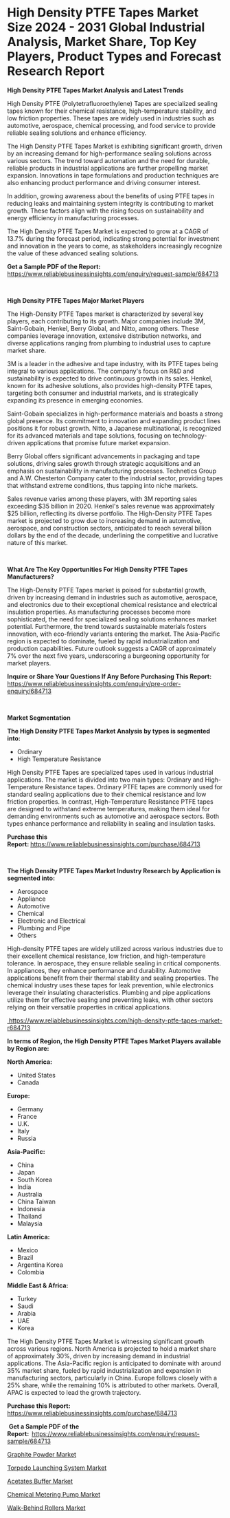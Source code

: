 <p><h1>High Density PTFE Tapes Market Size 2024 - 2031 Global Industrial Analysis, Market Share, Top Key Players, Product Types and Forecast Research Report</h1></p><p><strong>High Density PTFE Tapes Market Analysis and Latest Trends</strong></p>
<p><p>High Density PTFE (Polytetrafluoroethylene) Tapes are specialized sealing tapes known for their chemical resistance, high-temperature stability, and low friction properties. These tapes are widely used in industries such as automotive, aerospace, chemical processing, and food service to provide reliable sealing solutions and enhance efficiency.</p><p>The High Density PTFE Tapes Market is exhibiting significant growth, driven by an increasing demand for high-performance sealing solutions across various sectors. The trend toward automation and the need for durable, reliable products in industrial applications are further propelling market expansion. Innovations in tape formulations and production techniques are also enhancing product performance and driving consumer interest.</p><p>In addition, growing awareness about the benefits of using PTFE tapes in reducing leaks and maintaining system integrity is contributing to market growth. These factors align with the rising focus on sustainability and energy efficiency in manufacturing processes. </p><p>The High Density PTFE Tapes Market is expected to grow at a CAGR of 13.7% during the forecast period, indicating strong potential for investment and innovation in the years to come, as stakeholders increasingly recognize the value of these advanced sealing solutions.</p></p>
<p><strong>Get a Sample PDF of the Report:&nbsp;</strong> <a href="https://www.reliablebusinessinsights.com/enquiry/request-sample/684713?utm_campaign=75&utm_medium=2&utm_source=Github&utm_content=ia&utm_term=30102024&utm_id=high-density-ptfe-tapes">https://www.reliablebusinessinsights.com/enquiry/request-sample/684713</a></p>
<p>&nbsp;</p>
<p><strong>High Density PTFE Tapes Major Market Players</strong></p>
<p><p>The High-Density PTFE Tapes market is characterized by several key players, each contributing to its growth. Major companies include 3M, Saint-Gobain, Henkel, Berry Global, and Nitto, among others. These companies leverage innovation, extensive distribution networks, and diverse applications ranging from plumbing to industrial uses to capture market share.</p><p>3M is a leader in the adhesive and tape industry, with its PTFE tapes being integral to various applications. The company's focus on R&D and sustainability is expected to drive continuous growth in its sales. Henkel, known for its adhesive solutions, also provides high-density PTFE tapes, targeting both consumer and industrial markets, and is strategically expanding its presence in emerging economies.</p><p>Saint-Gobain specializes in high-performance materials and boasts a strong global presence. Its commitment to innovation and expanding product lines positions it for robust growth. Nitto, a Japanese multinational, is recognized for its advanced materials and tape solutions, focusing on technology-driven applications that promise future market expansion.</p><p>Berry Global offers significant advancements in packaging and tape solutions, driving sales growth through strategic acquisitions and an emphasis on sustainability in manufacturing processes. Technetics Group and A.W. Chesterton Company cater to the industrial sector, providing tapes that withstand extreme conditions, thus tapping into niche markets.</p><p>Sales revenue varies among these players, with 3M reporting sales exceeding $35 billion in 2020. Henkel's sales revenue was approximately $25 billion, reflecting its diverse portfolio. The High-Density PTFE Tapes market is projected to grow due to increasing demand in automotive, aerospace, and construction sectors, anticipated to reach several billion dollars by the end of the decade, underlining the competitive and lucrative nature of this market.</p></p>
<p>&nbsp;</p>
<p><strong>What Are The Key Opportunities For High Density PTFE Tapes Manufacturers?</strong></p>
<p><p>The High-Density PTFE Tapes market is poised for substantial growth, driven by increasing demand in industries such as automotive, aerospace, and electronics due to their exceptional chemical resistance and electrical insulation properties. As manufacturing processes become more sophisticated, the need for specialized sealing solutions enhances market potential. Furthermore, the trend towards sustainable materials fosters innovation, with eco-friendly variants entering the market. The Asia-Pacific region is expected to dominate, fueled by rapid industrialization and production capabilities. Future outlook suggests a CAGR of approximately 7% over the next five years, underscoring a burgeoning opportunity for market players.</p></p>
<p><strong>Inquire or Share Your Questions If Any Before Purchasing This Report:</strong> <a href="https://www.reliablebusinessinsights.com/enquiry/pre-order-enquiry/684713?utm_campaign=75&utm_medium=2&utm_source=Github&utm_content=ia&utm_term=30102024&utm_id=high-density-ptfe-tapes">https://www.reliablebusinessinsights.com/enquiry/pre-order-enquiry/684713</a></p>
<p>&nbsp;</p>
<p><strong>Market Segmentation</strong></p>
<p><strong>The High Density PTFE Tapes Market Analysis by types is segmented into:</strong></p>
<p><ul><li>Ordinary</li><li>High Temperature Resistance</li></ul></p>
<p><p>High Density PTFE Tapes are specialized tapes used in various industrial applications. The market is divided into two main types: Ordinary and High-Temperature Resistance tapes. Ordinary PTFE tapes are commonly used for standard sealing applications due to their chemical resistance and low friction properties. In contrast, High-Temperature Resistance PTFE tapes are designed to withstand extreme temperatures, making them ideal for demanding environments such as automotive and aerospace sectors. Both types enhance performance and reliability in sealing and insulation tasks.</p></p>
<p><strong>Purchase this Report:&nbsp;</strong><a href="https://www.reliablebusinessinsights.com/purchase/684713?utm_campaign=75&utm_medium=2&utm_source=Github&utm_content=ia&utm_term=30102024&utm_id=high-density-ptfe-tapes">https://www.reliablebusinessinsights.com/purchase/684713</a></p>
<p>&nbsp;</p>
<p><strong>The High Density PTFE Tapes Market Industry Research by Application is segmented into:</strong></p>
<p><ul><li>Aerospace</li><li>Appliance</li><li>Automotive</li><li>Chemical</li><li>Electronic and Electrical</li><li>Plumbing and Pipe</li><li>Others</li></ul></p>
<p><p>High-density PTFE tapes are widely utilized across various industries due to their excellent chemical resistance, low friction, and high-temperature tolerance. In aerospace, they ensure reliable sealing in critical components. In appliances, they enhance performance and durability. Automotive applications benefit from their thermal stability and sealing properties. The chemical industry uses these tapes for leak prevention, while electronics leverage their insulating characteristics. Plumbing and pipe applications utilize them for effective sealing and preventing leaks, with other sectors relying on their versatile properties in critical applications.</p></p>
<p><a href="https://www.reliablebusinessinsights.com/high-density-ptfe-tapes-market-r684713?utm_campaign=75&utm_medium=2&utm_source=Github&utm_content=ia&utm_term=30102024&utm_id=high-density-ptfe-tapes">&nbsp;https://www.reliablebusinessinsights.com/high-density-ptfe-tapes-market-r684713</a></p>
<p><strong>In terms of Region, the High Density PTFE Tapes Market Players available by Region are:</strong></p>
<p>
    <p> <strong> North America: </strong>
        <ul>
            <li>United States</li>
            <li>Canada</li>
        </ul>
        </p> 
    <p> <strong> Europe: </strong>
        <ul>
            <li>Germany</li>
            <li>France</li>
            <li>U.K.</li>
            <li>Italy</li>
            <li>Russia</li>
        </ul>
        </p> 
    <p> <strong> Asia-Pacific: </strong>
        <ul>
            <li>China</li>
            <li>Japan</li>
            <li>South Korea</li>
            <li>India</li>
            <li>Australia</li>
            <li>China Taiwan</li>
            <li>Indonesia</li>
            <li>Thailand</li>
            <li>Malaysia</li>
        </ul>
        </p> 
    <p> <strong> Latin America: </strong>
        <ul>
            <li>Mexico</li>
            <li>Brazil</li>
            <li>Argentina Korea</li>
            <li>Colombia</li>
        </ul>
        </p> 
    <p> <strong> Middle East & Africa: </strong>
        <ul>
            <li>Turkey</li>
            <li>Saudi</li>
            <li>Arabia</li>
            <li>UAE</li>
            <li>Korea</li>
        </ul>
    </p>
    </p>
<p><p>The High Density PTFE Tapes Market is witnessing significant growth across various regions. North America is projected to hold a market share of approximately 30%, driven by increasing demand in industrial applications. The Asia-Pacific region is anticipated to dominate with around 35% market share, fueled by rapid industrialization and expansion in manufacturing sectors, particularly in China. Europe follows closely with a 25% share, while the remaining 10% is attributed to other markets. Overall, APAC is expected to lead the growth trajectory.</p></p>
<p><strong>Purchase this Report: </strong><a href="https://www.reliablebusinessinsights.com/purchase/684713?utm_campaign=75&utm_medium=2&utm_source=Github&utm_content=ia&utm_term=30102024&utm_id=high-density-ptfe-tapes">https://www.reliablebusinessinsights.com/purchase/684713</a></p>
<p>&nbsp;<strong>Get a Sample PDF of the Report:&nbsp;&nbsp;</strong><a href="https://www.reliablebusinessinsights.com/enquiry/request-sample/684713?utm_campaign=75&utm_medium=2&utm_source=Github&utm_content=ia&utm_term=30102024&utm_id=high-density-ptfe-tapes">https://www.reliablebusinessinsights.com/enquiry/request-sample/684713</a></p>
<p><strong></strong></p>
<p><p><a href="https://medium.com/@kathlinesadup/graphite-powder-market-outlook-and-forecast-from-2024-to-2031-e79615ce26b2?utm_campaign=75&utm_medium=2&utm_source=Github&utm_content=ia&utm_term=30102024&utm_id=high-density-ptfe-tapes">Graphite Powder Market</a></p><p><a href="https://www.linkedin.com/pulse/torpedo-launching-system-landscape-product-spectrum-market-trajectories-f9acc?utm_campaign=75&utm_medium=2&utm_source=Github&utm_content=ia&utm_term=30102024&utm_id=high-density-ptfe-tapes">Torpedo Launching System Market</a></p><p><a href="https://github.com/shivermasallash/Market-Research-Report-List-1/blob/main/acetates-buffer-market.md?utm_campaign=75&utm_medium=2&utm_source=Github&utm_content=ia&utm_term=30102024&utm_id=high-density-ptfe-tapes">Acetates Buffer Market</a></p><p><a href="https://medium.com/@rachellqosyn/the-chemical-metering-pump-market-decisions-are-mostly-driven-by-resource-optimization-and-25d56b950925?utm_campaign=75&utm_medium=2&utm_source=Github&utm_content=ia&utm_term=30102024&utm_id=high-density-ptfe-tapes">Chemical Metering Pump Market</a></p><p><a href="https://issuu.com/reportprime-2/docs/walk-behind-rollers-market-size-203_88e2f51f43881c?utm_campaign=75&utm_medium=2&utm_source=Github&utm_content=ia&utm_term=30102024&utm_id=high-density-ptfe-tapes">Walk-Behind Rollers Market</a></p></p>